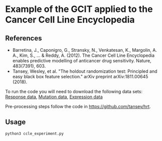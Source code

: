 # Example of the GCIT applied to the Cancer Cell Line Encyclopedia

## References 
- Barretina, J., Caponigro, G., Stransky, N., Venkatesan, K., Margolin, A. A., Kim, S., ... & Reddy, A. (2012). The Cancer Cell Line Encyclopedia enables predictive modelling of anticancer drug sensitivity. Nature, 483(7391), 603.
- Tansey, Wesley, et al. "The holdout randomization test: Principled and easy black box feature selection." arXiv preprint arXiv:1811.00645 (2018).

To run the code you will need to download the following data sets: [Response data](https://www.dropbox.com/s/eb60o4cviblzk5k/response.csv?dl=0), [Mutation data](https://www.dropbox.com/s/pyks91zh4zj466j/mutation.txt?dl=0), [Expression data](https://www.dropbox.com/s/jent2ys5tvgar2f/expression.txt?dl=0)

Pre-processing steps follow the code in https://github.com/tansey/hrt.

## Usage
```
python3 ccle_experiment.py
```
